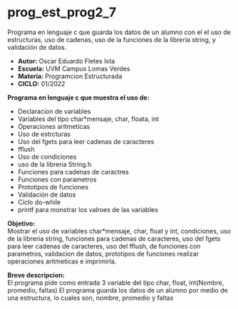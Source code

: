 # prog_est_prog2_7
Programa en lenguaje c que guarda los datos de un alumno con el el uso de estructuras, uso de cadenas, uso de la funciones de la librería string, y validación de datos.  
* <b> Autor:</b> Oscar Eduardo Fletes Ixta
* <b> Escuela:</b> UVM Campus Lomas Verdes
* <b> Materia:</b> Programcion Estructurada
* <b> CICLO:</b> 01/2022

<b> Programa en lenguaje c que muestra el uso de:</b>
* Declaracion de variables 
* Variables del tipo char*mensaje, char, floata, int
* Operaciones aritmeticas  
* Uso de estrcturas
* Uso del fgets para leer cadenas de caracteres
* fflush
* Uso de condiciones
* uso de la libreria String.h
* Funciones para cadenas de caractres
* Funciones con parametros
* Prototipos de funciones
* Validación de datos  
* Ciclo do-while
* printf para monstrar los valroes de las variables

<b> Objetivo:</b>
<br>
Mostrar el uso de variables char*mensaje, char, float y int, condiciones, uso de la libreria string, funciones para cadenas de caracteres, uso del fgets para leer cadenas de caracteres, uso del fflush, de funciones con parametros, validacion de datos, prototipos de funciones realizar operaciones aritmeticas e imprimirla.

<b> Breve descripcion:</b>
<br>
El programa  pide como entrada 3 variable del tipo char, float, int(Nombre, promedio, faltas)
El programa guarda los datos de un alumno por medio de una estructura, lo cuales son, nombre, promedio y faltas